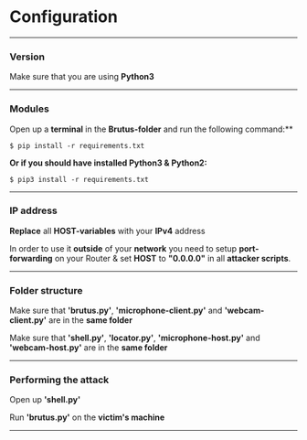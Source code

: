 # Configuration

___

### Version

Make sure that you are using **Python3**

___

### Modules

Open up a **terminal** in the **Brutus-folder** and run the following command:**

```shell
$ pip install -r requirements.txt
```

**Or if you should have installed Python3 & Python2:**

```shell
$ pip3 install -r requirements.txt
```

___

### IP address

**Replace** all **HOST-variables** with your **IPv4** address

In order to use it **outside** of your **network** you need to setup **port-forwarding** on your Router & set **HOST** to **"0.0.0.0"** in all **attacker scripts**.

____
### Folder structure

Make sure that **'brutus.py'**, **'microphone-client.py'** and **'webcam-client.py'** are in the **same folder**

Make sure that **'shell.py'**, **'locator.py'**, **'microphone-host.py'** and **'webcam-host.py'** are in the **same folder**
____
### Performing the attack

Open up **'shell.py'**

Run **'brutus.py'** on the **victim's machine**
___
